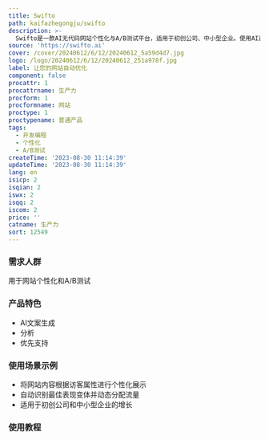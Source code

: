 ```yaml
---
title: Swifto
path: kaifazhegongju/swifto
description: >-
  Swifto是一款AI无代码网站个性化与A/B测试平台，适用于初创公司、中小型企业。使用AI进行高质量实验，并获得有价值的洞察。仅需添加几行代码即可进行设置。
source: 'https://swifto.ai'
cover: /cover/20240612/6/12/20240612_5a59d4d7.jpg
logo: /logo/20240612/6/12/20240612_251a978f.jpg
label: 让您的网站自动优化
component: false
procattr: 1
procattrname: 生产力
procform: 1
procformname: 网站
proctype: 1
proctypename: 普通产品
tags:
  - 开发编程
  - 个性化
  - A/B测试
createTime: '2023-08-30 11:14:39'
updateTime: '2023-08-30 11:14:39'
lang: en
isicp: 2
isqian: 2
iswx: 2
isqq: 2
iscom: 2
price: ''
catname: 生产力
sort: 12549
---
```




### 需求人群
用于网站个性化和A/B测试

### 产品特色
- AI文案生成
- 分析
- 优先支持

### 使用场景示例
- 将网站内容根据访客属性进行个性化展示
- 自动识别最佳表现变体并动态分配流量
- 适用于初创公司和中小型企业的增长

### 使用教程


  
